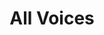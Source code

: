 ---
title: All Voices
subtext: All Voices is a graduate research project that will eventually become an open source web application. The purpose of this project is to open up channels of communication that will allow the opinions and ideas of women, children, and minorities be proportionately considered in municipal planning decisions. Follow along below!
about: Hi, I'm Mathew Dodds. I am a graduate Planning student at Dalhousie University in Halifax, Canada and a fullstack web developer. I am keenly interested in diversity, inclusion and civic engagement as well as their improvement via technology.
---